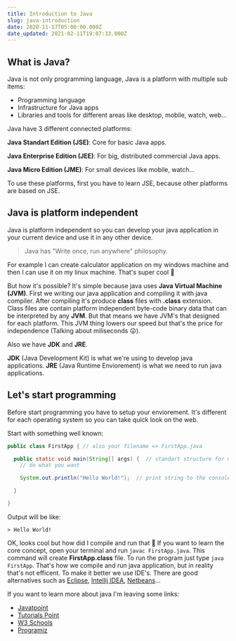 ```yaml
---
title: Introduction to Java
slug: java-introduction
date: 2020-11-17T05:00:00.000Z
date_updated: 2021-02-11T19:07:33.000Z
---
```


## What is Java?

Java is not only programming language, Java is a platform with multiple sub items:

- Programming language
- Infrastructure for Java apps
- Libraries and tools for different areas like desktop, mobile, watch, web...

Java have 3 different connected platforms:

**Java Standart Edition (JSE)**: Core for basic Java apps.

**Java Enterprise Edition (JEE)**: For big, distributed commercial Java apps.

**Java Micro Edition (JME)**: For small devices like mobile, watch...

To use these platforms, first you have to learn JSE, because other platforms are based on JSE.

## Java is platform independent

Java is platform independent so you can develop your java application in your current device and use it in any other device.

> Java has "Write once, run anywhere" philosophy.

For example I can create calculator application on my windows machine and then I can use it on my linux machine. That's super cool 🤯

But how it's possible? It's simple because java uses **Java Virtual Machine (JVM)**. First we writing our java application and compiling it with java compiler. After compiling it's produce **class** files with **.class** extension. Class files are contain platform independent byte-code binary data that can be interpreted by any **JVM**. But that means we have JVM's that designed for each platform. This JVM thing lowers our speed but that's the price for independence (Talking about miliseconds 😛).

Also we have **JDK** and **JRE**.

**JDK** (Java Development Kit) is what we're using to develop java applications. **JRE** (Java Runtime Enviorement) is what we need to run java applications.

## Let's start programming

Before start programming you have to setup your enviorement. It's different for each operating system so you can take quick look on the web.

Start with something well known:
```java
public class FirstApp { // also your filename => FirstApp.java

  public static void main(String[] args) {  // standart structure for main function
    // do what you want

    System.out.println("Hello World!");  // print string to the console

  }

}
```

Output will be like:
```shell
> Hello World!
```

OK, looks cool but how did I compile and run that 🤔 If you want to learn the core concept, open your terminal and run `javac FirstApp.java`. This command will create **FirstApp.class** file. To run the program just type `java FirstApp`. That's how we compile and run java application, but in reality that's not efficent. To make it better we use IDE's. There are good alternatives such as [Eclipse](https://www.eclipse.org/downloads/), [Intellij IDEA](https://www.jetbrains.com/idea/), [Netbeans](https://netbeans.org/)...

If you want to learn more about java I'm leaving some links:

- [Javatpoint](https://www.javatpoint.com/java-tutorial)
- [Tutorials Point](https://www.tutorialspoint.com/java/index.htm)
- [W3 Schools](https://www.w3schools.com/java/)
- [Programiz](https://www.programiz.com/java-programming/hello-world)
